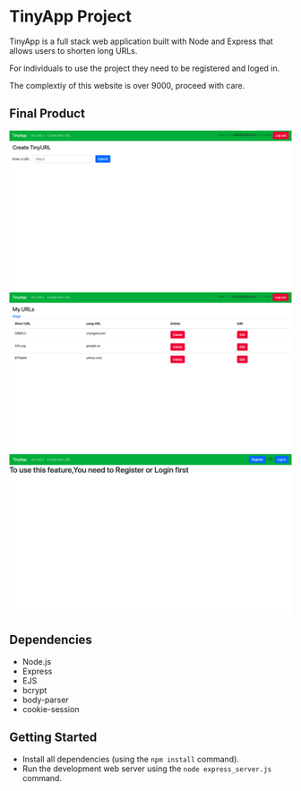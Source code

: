 # TinyApp Project

TinyApp is a full stack web application built with Node and Express that allows users to shorten long URLs.

For individuals to use the project they need to be registered and loged in.

The complextiy of this website is over 9000, proceed with care.

## Final Product

!["screenshot of Creaturl Page"](https://github.com/reza477/tinyapp/blob/master/docs/Creat-tinyUrl.png?raw=true)
!["screenshot of My URLs page if Logged in"](https://github.com/reza477/tinyapp/blob/master/docs/Mainpage-logged%20in.png?raw=true)
!["screenshot of My URLs page if Not Logged in"](https://github.com/reza477/tinyapp/blob/master/docs/Mainpage-not%20logged%20in.png?raw=true)

## Dependencies

- Node.js
- Express
- EJS
- bcrypt
- body-parser
- cookie-session

## Getting Started

- Install all dependencies (using the `npm install` command).
- Run the development web server using the `node express_server.js` command.
